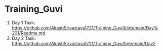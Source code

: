 # Training_Guvi

1. Day 1 Task: https://github.com/AkashSrivastava1721/Training_Guvi/blob/main/Day%201/Readme.md
2. Day 2 Task: https://github.com/AkashSrivastava1721/Training_Guvi/tree/main/Day2
